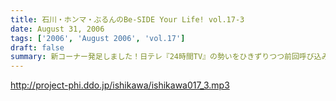 ```yaml
---
title: 石川・ホンマ・ぶるんのBe-SIDE Your Life! vol.17-3
date: August 31, 2006
tags: ['2006', 'August 2006', 'vol.17']
draft: false
summary: 新コーナー発足しました！日テレ『24時間TV』の勢いをひきずりつつ前回呼び込みました「こしょたんブログ」こちらがスタート。あくまでも『こしょたん』ですからね！　あしからず・・・NAMAE
---
```


http://project-phi.ddo.jp/ishikawa/ishikawa017_3.mp3
